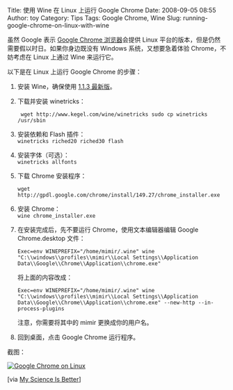 Title: 使用 Wine 在 Linux 上运行 Google Chrome
Date: 2008-09-05 08:55
Author: toy
Category: Tips
Tags: Google Chrome, Wine
Slug: running-google-chrome-on-linux-with-wine

虽然 Google 表示 [Google Chrome
浏览器](http://linuxtoy.org/archives/google-chrome.html)会提供 Linux
平台的版本，但是仍然需要假以时日。如果你身边既没有 Windows
系统，又想要急着体验 Chrome，不妨考虑在 Linux 上通过 Wine 来运行它。

以下是在 Linux 上运行 Google Chrome 的步骤：

1.  安装 Wine，确保使用 [1.1.3
    最新版](http://linuxtoy.org/archives/wine-113.html)。
2.  下载并安装 winetricks：  

    ` wget http://www.kegel.com/wine/winetricks sudo cp winetricks /usr/sbin`
3.  安装依赖和 Flash 插件：  
    `winetricks riched20 riched30 flash`
4.  安装字体（可选）：  
    `winetricks allfonts`
5.  下载 Chrome 安装程序：  

    `wget http://gpdl.google.com/chrome/install/149.27/chrome_installer.exe`
6.  安装 Chrome：  
    `wine chrome_installer.exe`
7.  在安装完成后，先不要运行 Chrome，使用文本编辑器编辑 Google
    Chrome.desktop 文件：  

    `Exec=env WINEPREFIX="/home/mimir/.wine" wine "C:\\windows\\profiles\\mimir\\Local Settings\\Application Data\\Google\\Chrome\\Application\\chrome.exe"`

    将上面的内容改成：  

    `Exec=env WINEPREFIX="/home/mimir/.wine" wine "C:\\windows\\profiles\\mimir\\Local Settings\\Application Data\\Google\\Chrome\\Application\\chrome.exe" --new-http --in-process-plugins`

    注意，你需要将其中的 mimir 更换成你的用户名。

8.  回到桌面，点击 Google Chrome 运行程序。

截图：

[![Google Chrome on
Linux](http://i.linuxtoy.org/i/2008/09/chrome-on-linux-thumb.png)](http://i.linuxtoy.org/i/2008/09/chrome-on-linux.png)

[via [My Science Is
Better](http://www.myscienceisbetter.info/2008/09/install-google-chrome-on-linux-using-wine.html)]
